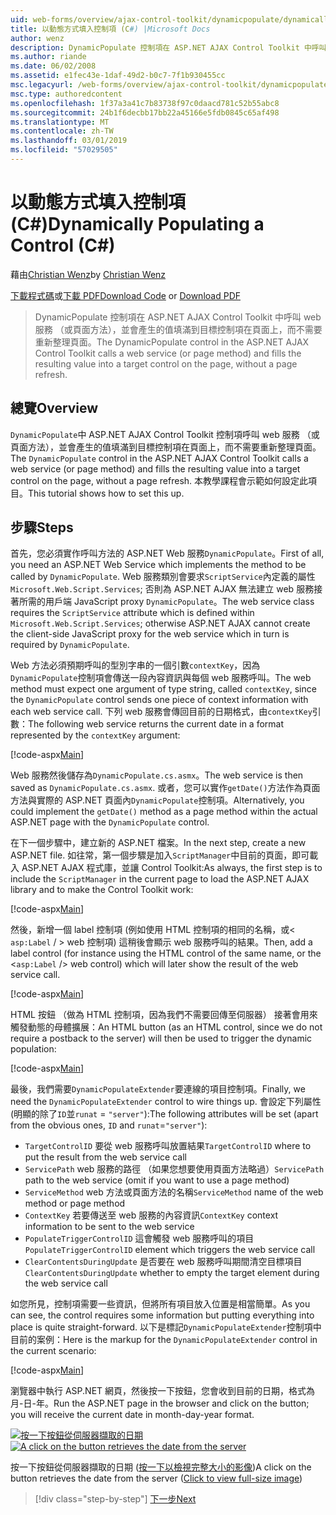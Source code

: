 ```yaml
---
uid: web-forms/overview/ajax-control-toolkit/dynamicpopulate/dynamically-populating-a-control-cs
title: 以動態方式填入控制項 (C#) |Microsoft Docs
author: wenz
description: DynamicPopulate 控制項在 ASP.NET AJAX Control Toolkit 中呼叫 web 服務 （或頁面方法），並會產生的值填滿至 t 的目標控制項...
ms.author: riande
ms.date: 06/02/2008
ms.assetid: e1fec43e-1daf-49d2-b0c7-7f1b930455cc
msc.legacyurl: /web-forms/overview/ajax-control-toolkit/dynamicpopulate/dynamically-populating-a-control-cs
msc.type: authoredcontent
ms.openlocfilehash: 1f37a3a41c7b83738f97c0daacd781c52b55abc8
ms.sourcegitcommit: 24b1f6decbb17bb22a45166e5fdb0845c65af498
ms.translationtype: MT
ms.contentlocale: zh-TW
ms.lasthandoff: 03/01/2019
ms.locfileid: "57029505"
---
```

<a name="dynamically-populating-a-control-c"></a><span data-ttu-id="035d3-103">以動態方式填入控制項 (C#)</span><span class="sxs-lookup"><span data-stu-id="035d3-103">Dynamically Populating a Control (C#)</span></span>
====================
<span data-ttu-id="035d3-104">藉由[Christian Wenz](https://github.com/wenz)</span><span class="sxs-lookup"><span data-stu-id="035d3-104">by [Christian Wenz](https://github.com/wenz)</span></span>

<span data-ttu-id="035d3-105">[下載程式碼](http://download.microsoft.com/download/d/8/f/d8f2f6f9-1b7c-46ad-9252-e1fc81bdea3e/dynamicpopulate0.cs.zip)或[下載 PDF](http://download.microsoft.com/download/b/6/a/b6ae89ee-df69-4c87-9bfb-ad1eb2b23373/dynamicpopulate0CS.pdf)</span><span class="sxs-lookup"><span data-stu-id="035d3-105">[Download Code](http://download.microsoft.com/download/d/8/f/d8f2f6f9-1b7c-46ad-9252-e1fc81bdea3e/dynamicpopulate0.cs.zip) or [Download PDF](http://download.microsoft.com/download/b/6/a/b6ae89ee-df69-4c87-9bfb-ad1eb2b23373/dynamicpopulate0CS.pdf)</span></span>

> <span data-ttu-id="035d3-106">DynamicPopulate 控制項在 ASP.NET AJAX Control Toolkit 中呼叫 web 服務 （或頁面方法），並會產生的值填滿到目標控制項在頁面上，而不需要重新整理頁面。</span><span class="sxs-lookup"><span data-stu-id="035d3-106">The DynamicPopulate control in the ASP.NET AJAX Control Toolkit calls a web service (or page method) and fills the resulting value into a target control on the page, without a page refresh.</span></span>


## <a name="overview"></a><span data-ttu-id="035d3-107">總覽</span><span class="sxs-lookup"><span data-stu-id="035d3-107">Overview</span></span>

<span data-ttu-id="035d3-108">`DynamicPopulate`中 ASP.NET AJAX Control Toolkit 控制項呼叫 web 服務 （或頁面方法），並會產生的值填滿到目標控制項在頁面上，而不需要重新整理頁面。</span><span class="sxs-lookup"><span data-stu-id="035d3-108">The `DynamicPopulate` control in the ASP.NET AJAX Control Toolkit calls a web service (or page method) and fills the resulting value into a target control on the page, without a page refresh.</span></span> <span data-ttu-id="035d3-109">本教學課程會示範如何設定此項目。</span><span class="sxs-lookup"><span data-stu-id="035d3-109">This tutorial shows how to set this up.</span></span>

## <a name="steps"></a><span data-ttu-id="035d3-110">步驟</span><span class="sxs-lookup"><span data-stu-id="035d3-110">Steps</span></span>

<span data-ttu-id="035d3-111">首先，您必須實作呼叫方法的 ASP.NET Web 服務`DynamicPopulate`。</span><span class="sxs-lookup"><span data-stu-id="035d3-111">First of all, you need an ASP.NET Web Service which implements the method to be called by `DynamicPopulate`.</span></span> <span data-ttu-id="035d3-112">Web 服務類別會要求`ScriptService`內定義的屬性`Microsoft.Web.Script.Services`; 否則為 ASP.NET AJAX 無法建立 web 服務接著所需的用戶端 JavaScript proxy `DynamicPopulate`。</span><span class="sxs-lookup"><span data-stu-id="035d3-112">The web service class requires the `ScriptService` attribute which is defined within `Microsoft.Web.Script.Services`; otherwise ASP.NET AJAX cannot create the client-side JavaScript proxy for the web service which in turn is required by `DynamicPopulate`.</span></span>

<span data-ttu-id="035d3-113">Web 方法必須預期呼叫的型別字串的一個引數`contextKey`，因為`DynamicPopulate`控制項會傳送一段內容資訊與每個 web 服務呼叫。</span><span class="sxs-lookup"><span data-stu-id="035d3-113">The web method must expect one argument of type string, called `contextKey`, since the `DynamicPopulate` control sends one piece of context information with each web service call.</span></span> <span data-ttu-id="035d3-114">下列 web 服務會傳回目前的日期格式，由`contextKey`引數：</span><span class="sxs-lookup"><span data-stu-id="035d3-114">The following web service returns the current date in a format represented by the `contextKey` argument:</span></span>

[!code-aspx[Main](dynamically-populating-a-control-cs/samples/sample1.aspx)]

<span data-ttu-id="035d3-115">Web 服務然後儲存為`DynamicPopulate.cs.asmx`。</span><span class="sxs-lookup"><span data-stu-id="035d3-115">The web service is then saved as `DynamicPopulate.cs.asmx`.</span></span> <span data-ttu-id="035d3-116">或者，您可以實作`getDate()`方法作為頁面方法與實際的 ASP.NET 頁面內`DynamicPopulate`控制項。</span><span class="sxs-lookup"><span data-stu-id="035d3-116">Alternatively, you could implement the `getDate()` method as a page method within the actual ASP.NET page with the `DynamicPopulate` control.</span></span>

<span data-ttu-id="035d3-117">在下一個步驟中，建立新的 ASP.NET 檔案。</span><span class="sxs-lookup"><span data-stu-id="035d3-117">In the next step, create a new ASP.NET file.</span></span> <span data-ttu-id="035d3-118">如往常，第一個步驟是加入`ScriptManager`中目前的頁面，即可載入 ASP.NET AJAX 程式庫，並讓 Control Toolkit:</span><span class="sxs-lookup"><span data-stu-id="035d3-118">As always, the first step is to include the `ScriptManager` in the current page to load the ASP.NET AJAX library and to make the Control Toolkit work:</span></span>

[!code-aspx[Main](dynamically-populating-a-control-cs/samples/sample2.aspx)]

<span data-ttu-id="035d3-119">然後，新增一個 label 控制項 (例如使用 HTML 控制項的相同的名稱，或&lt; `asp:Label`  / &gt; web 控制項) 這稍後會顯示 web 服務呼叫的結果。</span><span class="sxs-lookup"><span data-stu-id="035d3-119">Then, add a label control (for instance using the HTML control of the same name, or the &lt;`asp:Label` /&gt; web control) which will later show the result of the web service call.</span></span>

[!code-aspx[Main](dynamically-populating-a-control-cs/samples/sample3.aspx)]

<span data-ttu-id="035d3-120">HTML 按鈕 （做為 HTML 控制項，因為我們不需要回傳至伺服器） 接著會用來觸發動態的母體擴展：</span><span class="sxs-lookup"><span data-stu-id="035d3-120">An HTML button (as an HTML control, since we do not require a postback to the server) will then be used to trigger the dynamic population:</span></span>

[!code-aspx[Main](dynamically-populating-a-control-cs/samples/sample4.aspx)]

<span data-ttu-id="035d3-121">最後，我們需要`DynamicPopulateExtender`要連線的項目控制項。</span><span class="sxs-lookup"><span data-stu-id="035d3-121">Finally, we need the `DynamicPopulateExtender` control to wire things up.</span></span> <span data-ttu-id="035d3-122">會設定下列屬性 (明顯的除了`ID`並`runat` = `"server"`):</span><span class="sxs-lookup"><span data-stu-id="035d3-122">The following attributes will be set (apart from the obvious ones, `ID` and `runat`=`"server"`):</span></span>

- <span data-ttu-id="035d3-123">`TargetControlID` 要從 web 服務呼叫放置結果</span><span class="sxs-lookup"><span data-stu-id="035d3-123">`TargetControlID` where to put the result from the web service call</span></span>
- <span data-ttu-id="035d3-124">`ServicePath` web 服務的路徑 （如果您想要使用頁面方法略過）</span><span class="sxs-lookup"><span data-stu-id="035d3-124">`ServicePath` path to the web service (omit if you want to use a page method)</span></span>
- <span data-ttu-id="035d3-125">`ServiceMethod` web 方法或頁面方法的名稱</span><span class="sxs-lookup"><span data-stu-id="035d3-125">`ServiceMethod` name of the web method or page method</span></span>
- <span data-ttu-id="035d3-126">`ContextKey` 若要傳送至 web 服務的內容資訊</span><span class="sxs-lookup"><span data-stu-id="035d3-126">`ContextKey` context information to be sent to the web service</span></span>
- <span data-ttu-id="035d3-127">`PopulateTriggerControlID` 這會觸發 web 服務呼叫的項目</span><span class="sxs-lookup"><span data-stu-id="035d3-127">`PopulateTriggerControlID` element which triggers the web service call</span></span>
- <span data-ttu-id="035d3-128">`ClearContentsDuringUpdate` 是否要在 web 服務呼叫期間清空目標項目</span><span class="sxs-lookup"><span data-stu-id="035d3-128">`ClearContentsDuringUpdate` whether to empty the target element during the web service call</span></span>

<span data-ttu-id="035d3-129">如您所見，控制項需要一些資訊，但將所有項目放入位置是相當簡單。</span><span class="sxs-lookup"><span data-stu-id="035d3-129">As you can see, the control requires some information but putting everything into place is quite straight-forward.</span></span> <span data-ttu-id="035d3-130">以下是標記`DynamicPopulateExtender`控制項中目前的案例：</span><span class="sxs-lookup"><span data-stu-id="035d3-130">Here is the markup for the `DynamicPopulateExtender` control in the current scenario:</span></span>

[!code-aspx[Main](dynamically-populating-a-control-cs/samples/sample5.aspx)]

<span data-ttu-id="035d3-131">瀏覽器中執行 ASP.NET 網頁，然後按一下按鈕，您會收到目前的日期，格式為月-日-年。</span><span class="sxs-lookup"><span data-stu-id="035d3-131">Run the ASP.NET page in the browser and click on the button; you will receive the current date in month-day-year format.</span></span>


<span data-ttu-id="035d3-132">[![按一下按鈕從伺服器擷取的日期](dynamically-populating-a-control-cs/_static/image2.png)](dynamically-populating-a-control-cs/_static/image1.png)</span><span class="sxs-lookup"><span data-stu-id="035d3-132">[![A click on the button retrieves the date from the server](dynamically-populating-a-control-cs/_static/image2.png)](dynamically-populating-a-control-cs/_static/image1.png)</span></span>

<span data-ttu-id="035d3-133">按一下按鈕從伺服器擷取的日期 ([按一下以檢視完整大小的影像](dynamically-populating-a-control-cs/_static/image3.png))</span><span class="sxs-lookup"><span data-stu-id="035d3-133">A click on the button retrieves the date from the server ([Click to view full-size image](dynamically-populating-a-control-cs/_static/image3.png))</span></span>

> [!div class="step-by-step"]
> [<span data-ttu-id="035d3-134">下一步</span><span class="sxs-lookup"><span data-stu-id="035d3-134">Next</span></span>](dynamically-populating-a-control-using-javascript-code-cs.md)
